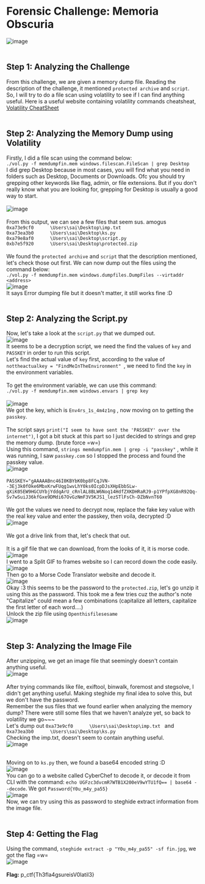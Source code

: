 # Forensic Challenge: Memoria Obscuria
![image](https://github.com/user-attachments/assets/bcf38a10-0018-4d5f-b1a3-ec88dc1ba29b)
<br>
<br>

## **Step 1: Analyzing the Challenge**
From this challenge, we are given a memory dump file. Reading the description of the challenge, it mentioned `protected archive` and `script`.
<br>
So, I will try to do a file scan using volatility to see if I can find anything useful.
Here is a useful website containing volatility commands cheatsheat, [Volatility CheatSheet](https://book.hacktricks.wiki/en/generic-methodologies-and-resources/basic-forensic-methodology/memory-dump-analysis/volatility-cheatsheet.html)
<br>
<br>

## **Step 2: Analyzing the Memory Dump using Volatility**
Firstly, I did a file scan using the command below:
<br>
`./vol.py -f memdumpfin.mem windows.filescan.FileScan | grep Desktop`
<br>
I did grep Desktop because in most cases, you will find what you need in folders such as Desktop, Documents or Downloads. Ofc you should try grepping other keywords like flag, admin, or file extensions. But if you don't really know what you are looking for, grepping for Desktop is usually a good way to start.
<br>
<br>
![image](https://github.com/user-attachments/assets/5fec2a4b-1521-47e4-97f0-d421ec15bc49)
<br>
<br>
From this output, we can see a few files that seem sus. amogus
<br>
`0xa73e9cf0      \Users\sai\Desktop\imp.txt ` <br>
`0xa73ea3b0      \Users\sai\Desktop\ks.py ` <br>
`0xa79e8af0      \Users\sai\Desktop\script.py` <br>
`0xb7e5f920      \Users\sai\Desktop\protected.zip` 
<br>
<br>
We found the `protected archive` and `script` that the description mentioned, let's check those out first. We can now dump out the files using the command below: <br>
`./vol.py -f memdumpfin.mem windows.dumpfiles.DumpFiles --virtaddr <address>` <br>
![image](https://github.com/user-attachments/assets/092629a1-a637-42ae-a047-0f16a2022305)
<br>
It says Error dumping file but it doesn't matter, it still works fine :D
<br>
<br>

## **Step 2: Analyzing the Script.py**
Now, let's take a look at the `script.py` that we dumped out. 
<br>
![image](https://github.com/user-attachments/assets/5a0c6081-b922-4ff5-a172-1f1a8b10dcc6)
<br>
It seems to be a decryption script, we need the find the values of `key` and `PASSKEY` in order to run this script.
<br>
Let's find the actual value of `key` first, according to the value of `nottheactualkey = "FindMeInTheEnvironment" `, we need to find the `key` in the environment variables.
<br>
<br>
To get the environment variable, we can use this command: <br>
`./vol.py -f memdumpfin.mem windows.envars | grep key`
<br>
<br>
![image](https://github.com/user-attachments/assets/1692ca71-3429-4acb-bc79-708fd791ae27)
<br>
We got the key, which is `Env4rs_1s_4m4z1ng` , now moving on to getting the `passkey`.
<br>
<br>
The script says `print("I seem to have sent the 'PASSKEY' over the internet")`, I got a bit stuck at this part so I just decided to strings and grep the memory dump. (brute force =w=)
<br>
Using this command, `strings memdumpfin.mem | grep -i "passkey"` , while it was running, I saw `passkey.com` so I stopped the process and found the passkey value. <br>
![image](https://github.com/user-attachments/assets/67e5b30a-02c3-4873-88bc-37344be1aff7)
<br>
<br>
`PASSKEY="gAAAAABnc46I0KBYbK0bp8FCqJVN--3Ej3k0fOke6MbxKrwFUqg1wvLhY0ks0IcpDJsXHpEbbSLw-gXiK05EW9HGCUYbjYddqArU_cRnlAL8BLW6Noq14HdfZXKDHRaRJ9-p1YPfpXG8nR92Qq-Sv7wSuiJ36kfGxe9DMdi67OvGzNmF3V5KJS1_lezSTlFsCh-DZbNvnT60`
<br>
<br>
We got the values we need to decrypt now, replace the fake key value with the real key value and enter the passkey, then voila, decrypted :D
<br>
![image](https://github.com/user-attachments/assets/4291f24d-c634-4a14-a511-ef1ad9144593)
<br>
<br>
We got a drive link from that, let's check that out.
<br>
<br>
It is a gif file that we can download, from the looks of it, it is morse code.
<br>
![image](https://github.com/user-attachments/assets/7712b404-cb4c-43e6-9982-8777bdd55a91)
<br>
I went to a Split GIF to frames website so I can record down the code easily.
<br>
![image](https://github.com/user-attachments/assets/dbf65f9d-a9fe-4f83-820b-e5450d844cab)
<br>
Then go to a Morse Code Translator website and decode it.
<br>
![image](https://github.com/user-attachments/assets/3d2fefcf-cdf6-46c0-86c9-4094c1156d51)
<br>
Okay :3 this seems to be the password to the `protected.zip`, let's go unzip it using this as the password. This took me a few tries cuz the author's note "Capitalize" could mean a few combinations (capitalize all letters, capitalize the first letter of each word....)
<br>
Unlock the zip file using `Openthisfilesesame` <br>
![image](https://github.com/user-attachments/assets/fcd07d83-8c44-45e2-8708-58d2e13392c6)
<br>
<br>

## **Step 3: Analyzing the Image File**
After unzipping, we get an image file that seemingly doesn't contain anything useful.
<br>
![image](https://github.com/user-attachments/assets/1dc17c36-443c-4ff6-8ee5-abc9fda92a3f)
<br>
<br>
After trying commands like file, exiftool, binwalk, foremost and stegsolve, I didn't get anything useful. Making steghide my final idea to solve this, but we don't have the password. <br>
Remember the sus files that we found earlier when analyzing the memory dump? There were still some files that we haven't analyze yet, so back to volatility we go~~~
<br>
Let's dump out `0xa73e9cf0      \Users\sai\Desktop\imp.txt ` and `0xa73ea3b0      \Users\sai\Desktop\ks.py ` 
<br>
Checking the imp.txt, doesn't seem to contain anything useful.
<br>
![image](https://github.com/user-attachments/assets/f2c895fa-9ed7-446a-b804-54bf095fbb9c)
<br>
<br>

Moving on to `ks.py` then, we found a base64 encoded string :D
<br>
![image](https://github.com/user-attachments/assets/3c739259-61b7-4852-9777-1412d6bc2d05)
<br>
You can go to a website called CyberChef to decode it, or decode it from CLI with the command: `echo UGFzc3dvcmR7WTB1X200eV9wYTU1fQ== | base64 --decode`. We got `Password{Y0u_m4y_pa55}`
<br>
![image](https://github.com/user-attachments/assets/641d5766-1ed6-4ed9-9d38-d695723dff53)
<br>
Now, we can try using this as password to steghide extract information from the image file.
<br>
<br>

## **Step 4: Getting the Flag**
Using the command, `steghide extract -p "Y0u_m4y_pa55" -sf fin.jpg`, we got the flag =w=
<br>
![image](https://github.com/user-attachments/assets/847c93da-4e8f-4e5e-8a65-26b39068e0df)
<br>
<br>
**Flag:** p_ctf{Th3fla4gsureisV0latil3}




















